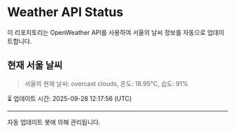 
# Weather API Status

이 리포지토리는 OpenWeather API를 사용하여 서울의 날씨 정보를 자동으로 업데이트합니다.

## 현재 서울 날씨
> 서울의 현재 날씨: overcast clouds, 온도: 18.95°C, 습도: 91%

⏳ 업데이트 시간: 2025-09-28 12:17:56 (UTC)

---
자동 업데이트 봇에 의해 관리됩니다.
